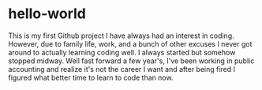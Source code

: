 # hello-world
This is my first Github project 
I have always had an interest in coding. However, due to family life, work, and a bunch of other excuses I never got around to actually learning coding well. I always started but somehow stopped midway. Well fast forward a few year's, I've been working in public accounting and realize it's not the career I want and after being fired I figured what better time to learn to code than now. 
